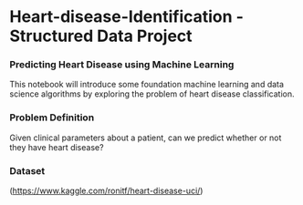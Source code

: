 # Heart-disease-Identification - Structured Data Project
### Predicting Heart Disease using Machine Learning

This notebook will introduce some foundation machine learning and data science algorithms by exploring the problem of heart disease classification.

### Problem Definition
Given clinical parameters about a patient, can we predict whether or not they have heart disease?

### Dataset
(https://www.kaggle.com/ronitf/heart-disease-uci/)

